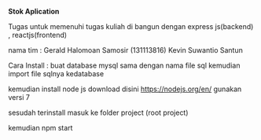 <b>Stok Aplication </b>

Tugas untuk memenuhi tugas kuliah 
di bangun dengan express js(backend) , reactjs(frontend)

nama tim :
Gerald Halomoan Samosir  (131113816)
Kevin Suwantio 
Santun 

Cara Install :
buat database mysql sama dengan nama file sql 
kemudian import file sqlnya kedatabase 


 kemudian install node js download disini
 https://nodejs.org/en/ 
 gunakan versi 7
 
 sesudah terinstall
 masuk ke folder project (root project)
 
 kemudian npm start
 
 


